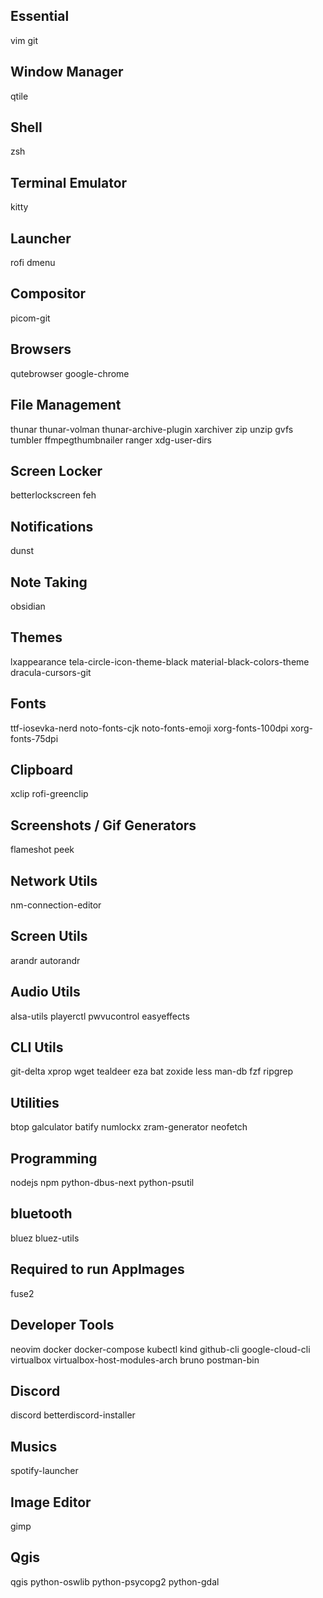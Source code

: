 ## Essential
vim
git

## Window Manager
qtile

## Shell
zsh

## Terminal Emulator
kitty

## Launcher
rofi
dmenu

## Compositor
picom-git

## Browsers
qutebrowser
google-chrome

## File Management
thunar
thunar-volman
thunar-archive-plugin
xarchiver
zip
unzip
gvfs
tumbler
ffmpegthumbnailer
ranger
xdg-user-dirs

## Screen Locker
betterlockscreen
feh

## Notifications
dunst

## Note Taking
obsidian

## Themes
lxappearance
tela-circle-icon-theme-black
material-black-colors-theme
dracula-cursors-git

## Fonts
ttf-iosevka-nerd
noto-fonts-cjk
noto-fonts-emoji
xorg-fonts-100dpi
xorg-fonts-75dpi

## Clipboard
xclip
rofi-greenclip

## Screenshots / Gif Generators
flameshot
peek

## Network Utils
nm-connection-editor

## Screen Utils
arandr
autorandr

## Audio Utils
alsa-utils
playerctl
pwvucontrol
easyeffects

## CLI Utils
git-delta
xprop
wget
tealdeer
eza
bat
zoxide
less
man-db
fzf
ripgrep

## Utilities
btop
galculator
batify
numlockx
zram-generator
neofetch

## Programming
nodejs
npm
python-dbus-next
python-psutil

## bluetooth
bluez
bluez-utils

## Required to run AppImages
fuse2

## Developer Tools
neovim
docker
docker-compose
kubectl
kind
github-cli
google-cloud-cli
virtualbox
virtualbox-host-modules-arch
bruno
postman-bin

## Discord
discord
betterdiscord-installer

## Musics
spotify-launcher

## Image Editor
gimp

## Qgis
qgis
python-oswlib
python-psycopg2
python-gdal
